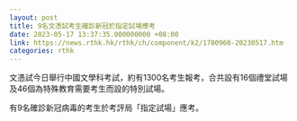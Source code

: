 ```yaml
---
layout: post
title: 9名文憑試考生確診新冠於指定試場應考
date: 2023-05-17 13:37:35.000000000 +08:00
link: https://news.rthk.hk/rthk/ch/component/k2/1700960-20230517.htm
categories: rthk
---
```


文憑試今日舉行中國文學科考試，約有1300名考生報考，合共設有16個禮堂試場及46個為特殊教育需要考生而設的特別試場。

有9名確診新冠病毒的考生於考評局「指定試場」應考。
